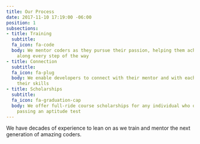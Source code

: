 ```yaml
---
title: Our Process
date: 2017-11-10 17:19:00 -06:00
position: 1
subsections:
- title: Training
  subtitle:
  fa_icon: fa-code
  body: We mentor coders as they pursue their passion, helping them achieve success
    along every step of the way
- title: Connection
  subtitle:
  fa_icon: fa-plug
  body: We enable developers to connect with their mentor and with each other to hone
    their skills
- title: Scholarships
  subtitle:
  fa_icon: fa-graduation-cap
  body: We offer full-ride course scholarships for any individual who qualifies by
    passing an aptitude test
---
```


We have decades of experience to lean on as we train and mentor the next generation of amazing coders.
